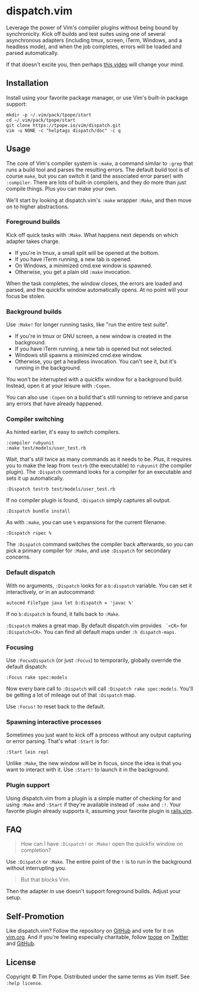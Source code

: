 # dispatch.vim

Leverage the power of Vim's compiler plugins without being bound by
synchronicity.  Kick off builds and test suites using one of several
asynchronous adapters (including tmux, screen, iTerm, Windows, and a headless
mode), and when the job completes, errors will be loaded and parsed
automatically.

If that doesn't excite you, then perhaps [this video][teaser] will change your
mind.

[teaser]: http://vimeo.com/tpope/vim-dispatch-teaser

## Installation

Install using your favorite package manager, or use Vim's built-in package
support:

    mkdir -p ~/.vim/pack/tpope/start
    cd ~/.vim/pack/tpope/start
    git clone https://tpope.io/vim/dispatch.git
    vim -u NONE -c "helptags dispatch/doc" -c q


## Usage

The core of Vim's compiler system is `:make`, a command similar to `:grep`
that runs a build tool and parses the resulting errors.  The default build
tool is of course `make`, but you can switch it (and the associated error
parser) with `:compiler`.  There are lots of built-in compilers, and they do
more than just compile things.  Plus you can make your own.

We'll start by looking at dispatch.vim's `:make` wrapper `:Make`, and then
move on to higher abstractions.

### Foreground builds

Kick off quick tasks with `:Make`.  What happens next depends on which adapter
takes charge.

* If you're in tmux, a small split will be opened at the bottom.
* If you have iTerm running, a new tab is opened.
* On Windows, a minimized cmd.exe window is spawned.
* Otherwise, you get a plain old `:make` invocation.

When the task completes, the window closes, the errors are loaded and parsed,
and the quickfix window automatically opens.  At no point will your focus be
stolen.

### Background builds

Use `:Make!` for longer running tasks, like "run the entire test suite".

* If you're in tmux or GNU screen, a new window is created in the background.
* If you have iTerm running, a new tab is opened but not selected.
* Windows still spawns a minimized cmd.exe window.
* Otherwise, you get a headless invocation.  You can't see it, but it's
  running in the background.

You won't be interrupted with a quickfix window for a background build.
Instead, open it at your leisure with `:Copen`.

You can also use `:Copen` on a build that's still running to retrieve and
parse any errors that have already happened.

### Compiler switching

As hinted earlier, it's easy to switch compilers.

    :compiler rubyunit
    :make test/models/user_test.rb

Wait, that's still twice as many commands as it needs to be.  Plus, it
requires you to make the leap from `testrb` (the executable) to `rubyunit`
(the compiler plugin).  The `:Dispatch` command looks for a compiler for an
executable and sets it up automatically.

    :Dispatch testrb test/models/user_test.rb

If no compiler plugin is found, `:Dispatch` simply captures all output.

    :Dispatch bundle install

As with `:make`, you can use `%` expansions for the current filename.

    :Dispatch rspec %

The `:Dispatch` command switches the compiler back afterwards, so you can pick
a primary compiler for `:Make`, and use `:Dispatch` for secondary concerns.

### Default dispatch

With no arguments, `:Dispatch` looks for a `b:dispatch` variable.  You
can set it interactively, or in an autocommand:

    autocmd FileType java let b:dispatch = 'javac %'

If no `b:dispatch` is found, it falls back to `:Make`.

`:Dispatch` makes a great map.  By default dispatch.vim provides `` `<CR>`` for
`:Dispatch<CR>`.  You can find all default maps under `:h dispatch-maps`.

### Focusing

Use `:FocusDispatch` (or just `:Focus`) to temporarily, globally override the
default dispatch:

    :Focus rake spec:models

Now every bare call to `:Dispatch` will call `:Dispatch rake spec:models`.
You'll be getting a lot of mileage out of that `:Dispatch` map.

Use `:Focus!` to reset back to the default.

### Spawning interactive processes

Sometimes you just want to kick off a process without any output capturing or
error parsing.  That's what `:Start` is for:

    :Start lein repl

Unlike `:Make`, the new window will be in focus, since the idea is that you
want to interact with it.  Use `:Start!` to launch it in the background.

### Plugin support

Using dispatch.vim from a plugin is a simple matter of checking for and using
`:Make` and `:Start` if they're available instead of `:make` and `:!`.  Your
favorite plugin already supports it, assuming your favorite plugin is
[rails.vim](https://github.com/tpope/vim-rails).

## FAQ

> How can I have `:Dispatch!` or `:Make!` open the quickfix window on
> completion?

Use `:Dispatch` or `:Make`.  The entire point of the `!` is to run in the
background without interrupting you.

> But that blocks Vim.

Then the adapter in use doesn't support foreground builds.  Adjust your setup.

## Self-Promotion

Like dispatch.vim?  Follow the repository on
[GitHub](https://github.com/tpope/vim-dispatch) and vote for it on
[vim.org](http://www.vim.org/scripts/script.php?script_id=4504).  And if
you're feeling especially charitable, follow [tpope](http://tpo.pe/) on
[Twitter](http://twitter.com/tpope) and
[GitHub](https://github.com/tpope).

## License

Copyright © Tim Pope.  Distributed under the same terms as Vim itself.
See `:help license`.
